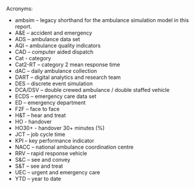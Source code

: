 
Acronyms:

- ambsim – legacy shorthand for the ambulance simulation model in this report.
- A&E – accident and emergency
- ADS – ambulance data set
- AQI – ambulance quality indicators
- CAD – computer aided dispatch
- Cat - category
- Cat2-RT – category 2 mean response time
- dAC – daily ambulance collection
- DART – digital analytics and research team
- DES – discrete event simulation
- DCA/DSV – double crewed ambulance / double staffed vehicle
- ECDS – emergency care data set
- ED – emergency department
- F2F – face to face
- H&T – hear and treat
- HO - handover
- HO30+ - handover 30+ minutes (%)
- JCT – job cycle time
- KPI – key performance indicator
- NACC – national ambulance coordination centre
- RRV – rapid response vehicle
- S&C – see and convey
- S&T – see and treat
- UEC – urgent and emergency care
- YTD – year to date
